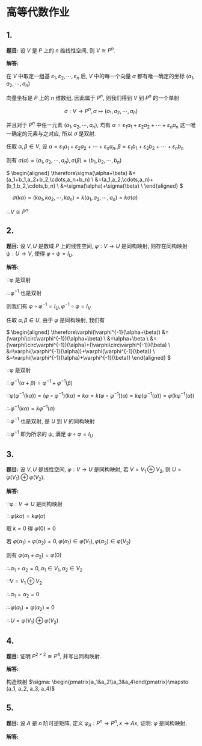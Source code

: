 # 高等代数作业

## 1.

**题目:** 设 $V$ 是 $P$ 上的 $n$ 维线性空间, 则 $V\cong P^n$.

**解答:**

在 $V$ 中取定一组基 $\varepsilon_1,\varepsilon_2,\cdots,\varepsilon_n$ 后, $V$ 中的每一个向量 $\alpha$ 都有唯一确定的坐标 $(a_1,a_2,\cdots,a_n)$ 

向量坐标是 $P$ 上的 $n$ 维数组, 因此属于 $P^n$, 则我们得到 $V$ 到 $P^n$ 的一个单射

$$
\sigma: V\to P^n, \alpha\mapsto(a_1,a_2,\cdots,a_n)
$$

并且对于 $P^n$ 中任一元素 $(a_1,a_2,\cdots,a_n)$, 均有 $\alpha=\varepsilon_1a_1+\varepsilon_2a_2+\cdots+\varepsilon_na_n$ 这一唯一确定的元素与之对应, 所以 $\sigma$ 是双射.

任取 $\alpha,\beta\in V$, 设 $\alpha=\varepsilon_1a_1+\varepsilon_2a_2+\cdots+\varepsilon_na_n, \beta=\varepsilon_1b_1+\varepsilon_2b_2+\cdots+\varepsilon_nb_n$

则有 $\sigma(\alpha)=(a_1,a_2,\cdots,a_n), \sigma(\beta)=(b_1,b_2,\cdots,b_n)$

$
\begin{aligned}
\therefore\sigma(\alpha+\beta)
&=(a_1+b_1,a_2+b_2,\cdots,a_n+b_n) \\
&=(a_1,a_2,\cdots,a_n)+(b_1,b_2,\cdots,b_n) \\
&=\sigma(\alpha)+\sigma(\beta) \\
\end{aligned}
$

$\quad \sigma(k\alpha)=(ka_1,ka_2,\cdots,ka_n)=k(a_1,a_2,\cdots,a_n)=k\sigma(\alpha)$

$\therefore V\cong P^n$

## 2.

**题目:** 设 $V, U$ 是数域 $P$ 上的线性空间, $\varphi: V\to U$ 是同构映射, 则存在同构映射 $\psi: U\to V$, 使得 $\varphi\circ\psi=I_U$.

**解答:**

$\because \varphi$ 是双射

$\therefore \varphi^{-1}$ 也是双射

则我们有 $\varphi\circ\varphi^{-1}=I_U, \varphi^{-1}\circ\varphi=I_V$

任取 $\alpha, \beta\in U$, 由于 $\varphi$ 是同构映射, 我们有

$
\begin{aligned}
\therefore\varphi(\varphi^{-1}(\alpha+\beta))
&=(\varphi\circ\varphi^{-1})(\alpha+\beta) \\
&=\alpha+\beta \\
&=(\varphi\circ\varphi^{-1})(\alpha)+(\varphi\circ\varphi^{-1})(\beta) \\
&=\varphi(\varphi^{-1}(\alpha))+\varphi(\varphi^{-1}(\beta)) \\
&=\varphi(\varphi^{-1}(\alpha)+\varphi^{-1}(\beta))
\end{aligned}
$

$\because \varphi$ 是双射

$\therefore \varphi^{-1}(\alpha+\beta)=\varphi^{-1}+\varphi^{-1}(\beta)$

$\because \varphi(\varphi^{-1}(k\alpha))=(\varphi\circ\varphi^{-1})(k\alpha)=k\alpha=k(\varphi\circ\varphi^{-1})(\alpha)=k\varphi(\varphi^{-1}(\alpha))=\varphi(k\varphi^{-1}(\alpha))$

$\therefore \varphi^{-1}(k\alpha)=k\varphi^{-1}(\alpha)$

$\therefore \varphi^{-1}$ 也是双射, 是 $U$ 到 $V$ 的同构映射

$\therefore \varphi^{-1}$ 即为所求的 $\psi$, 满足 $\psi\circ\varphi=I_U$



## 3.

**题目:** 设 $V, U$ 是线性空间, $\varphi: V\to U$ 是同构映射, 若 $V=V_1\oplus V_2$, 则 $U=\varphi(V_1)\oplus\varphi(V_2)$.

**解答:**

$\because \varphi: V\to U$ 是同构映射

$\therefore \varphi(k\alpha)=k\varphi(\alpha)$

取 $k=0$ 得 $\varphi(0)=0$

若 $\varphi(\alpha_1)+\varphi(\alpha_2)=0, \varphi(\alpha_1)\in\varphi(V_1), \varphi(\alpha_2)\in\varphi(V_2)$

则有 $\varphi(\alpha_1+\alpha_2)=\varphi(0)$

$\therefore \alpha_1+\alpha_2=0, \alpha_1\in V_1, \alpha_2\in V_2$

$\because V=V_1\oplus V_2$

$\therefore \alpha_1=\alpha_2=0$

$\therefore \varphi(\alpha_1)=\varphi(\alpha_2)=0$

$\therefore U=\varphi(V_1)\oplus\varphi(V_2)$


## 4.

**题目:** 证明 $P^{2\times 2}\cong P^4$, 并写出同构映射.

**解答:**

构造映射 $\sigma: \begin{pmatrix}a_1&a_2\\a_3&a_4\end{pmatrix}\mapsto (a_1, a_2, a_3, a_4)$


## 5.

**题目:** 设 $A$ 是 $n$ 阶可逆矩阵, 定义 $\varphi_A: P^n\to P^n, x\to Ax$, 证明: $\varphi$ 是同构映射.

**解答:**

